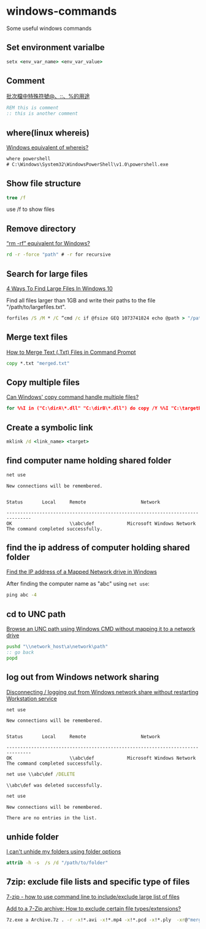 # windows-commands
Some useful windows commands

## Set environment varialbe
```bat
setx <env_var_name> <env_var_value>
```

## Comment
[批次檔中特殊符號@、::、%的用途](https://ithelp.ithome.com.tw/articles/10055209)
```bat
REM this is comment
:: this is another comment
```

## where(linux whereis)
[Windows equivalent of whereis?](https://superuser.com/questions/21067/windows-equivalent-of-whereis)
```bat
where powershell
# C:\Windows\System32\WindowsPowerShell\v1.0\powershell.exe
```

## Show file structure
```bat
tree /f
```
use /f to show files

## Remove directory
[“rm -rf” equivalent for Windows?](https://stackoverflow.com/questions/97875/rm-rf-equivalent-for-windows)
```bat
rd -r -force "path" # -r for recursive
```

## Search for large files
[4 Ways To Find Large Files In Windows 10](https://helpdeskgeek.com/how-to/find-the-largest-files-on-your-computer/)

Find all files larger than 1GB and write their paths to the file "/path/to/largefiles.txt".

```bat
forfiles /S /M * /C “cmd /c if @fsize GEQ 1073741824 echo @path > "/path/to/largefiles.txt"
```

## Merge text files
[How to Merge Text (.Txt) Files in Command Prompt](https://www.wikihow.com/Merge-Text-(.Txt)-Files-in-Command-Prompt)
```bat
copy *.txt "merged.txt"
```

## Copy multiple files
[Can Windows' copy command handle multiple files?](https://superuser.com/questions/168336/can-windows-copy-command-handle-multiple-files)

```bat
for %%I in ("C:\dirA\*.dll" "C:\dirB\*.dll") do copy /Y %%I "C:\targetDir\"
```

## Create a symbolic link
```bat
mklink /d <link_name> <target>
```

## find computer name holding shared folder

```bat
net use
```

```
New connections will be remembered.


Status       Local     Remote                    Network

-------------------------------------------------------------------------------
OK                     \\abc\def            Microsoft Windows Network
The command completed successfully.
```

## find the ip address of computer holding shared folder

[Find the IP address of a Mapped Network drive in Windows](https://www.winhelponline.com/blog/find-the-ip-address-of-a-mapped-network-drive-in-windows/)

After finding the computer name as "abc" using `net use`:

```bat
ping abc -4
```

## cd to UNC path
[Browse an UNC path using Windows CMD without mapping it to a network drive](https://superuser.com/questions/282963/browse-an-unc-path-using-windows-cmd-without-mapping-it-to-a-network-drive)
```bat
pushd "\\network_host\a\network\path"
:: go back
popd
```

## 

## log out from Windows network sharing
[Disconnecting / logging out from Windows network share without restarting Workstation service](https://superuser.com/questions/883604/disconnecting-logging-out-from-windows-network-share-without-restarting-workst)

```bat
net use
```
```
New connections will be remembered.


Status       Local     Remote                    Network

-------------------------------------------------------------------------------
OK                     \\abc\def            Microsoft Windows Network
The command completed successfully.
```

```bat
net use \\abc\def /DELETE
```

```
\\abc\def was deleted successfully.
```

```bat
net use
```

```
New connections will be remembered.

There are no entries in the list.
```

## unhide folder

[I can't unhide my folders using folder options](https://answers.microsoft.com/en-us/windows/forum/windows_7-files/i-cant-unhide-my-folders-using-folder-options/dcaffb47-4032-4d27-95b5-c1b13618bfeb)

```bat
attrib -h -s  /s /d "/path/to/folder"
```

## 7zip: exclude file lists and specific type of files
[7-zip - how to use command line to include/exclude large list of files](https://superuser.com/questions/657859/7-zip-how-to-use-command-line-to-include-exclude-large-list-of-files)

[Add to a 7-Zip archive: How to exclude certain file types/extensions?](https://superuser.com/questions/185135/add-to-a-7-zip-archive-how-to-exclude-certain-file-types-extensions)
```bat
7z.exe a Archive.7z . -r -x!*.avi -x!*.mp4 -x!*.pcd -x!*.ply  -xr@"merged.txt"
```
